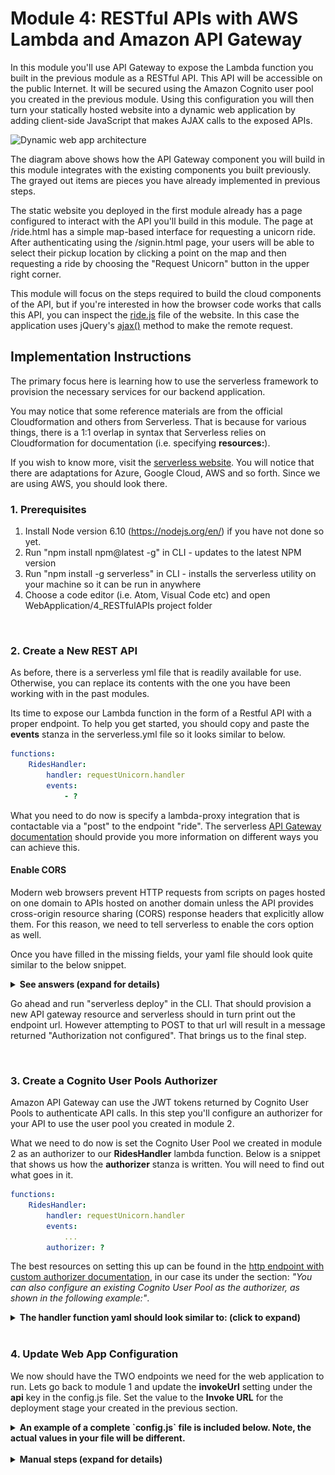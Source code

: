 # Module 4: RESTful APIs with AWS Lambda and Amazon API Gateway

In this module you'll use API Gateway to expose the Lambda function you built in the previous module as a RESTful API. This API will be accessible on the public Internet. It will be secured using the Amazon Cognito user pool you created in the previous module. Using this configuration you will then turn your statically hosted website into a dynamic web application by adding client-side JavaScript that makes AJAX calls to the exposed APIs.

![Dynamic web app architecture](../images/restful-api-architecture.png)

The diagram above shows how the API Gateway component you will build in this module integrates with the existing components you built previously. The grayed out items are pieces you have already implemented in previous steps.

The static website you deployed in the first module already has a page configured to interact with the API you'll build in this module. The page at /ride.html has a simple map-based interface for requesting a unicorn ride. After authenticating using the /signin.html page, your users will be able to select their pickup location by clicking a point on the map and then requesting a ride by choosing the "Request Unicorn" button in the upper right corner.

This module will focus on the steps required to build the cloud components of the API, but if you're interested in how the browser code works that calls this API, you can inspect the [ride.js](../1_StaticWebHosting/website/js/ride.js) file of the website. In this case the application uses jQuery's [ajax()](https://api.jquery.com/jQuery.ajax/) method to make the remote request.


## Implementation Instructions

The primary focus here is learning how to use the serverless framework to provision the necessary services for our backend application. 

You may notice that some reference materials are from the official Cloudformation and others from Serverless. That is because for various things, there is a 1:1 overlap in syntax that Serverless relies on Cloudformation for documentation  (i.e. specifying <b>resources:</b>).  

If you wish to know more, visit the <a target="_blank" href="https://serverless.com/framework/docs/">serverless website</a>. You will notice that there are adaptations for Azure, Google Cloud, AWS and so forth. Since we are using AWS, you should look there.  

### 1. Prerequisites

1. Install Node version 6.10 (https://nodejs.org/en/) if you have not done so yet.  
2. Run "npm install npm@latest -g" in CLI - updates to the latest NPM version 
3. Run "npm install -g serverless" in CLI - installs the serverless utility on your machine so it can be run in anywhere  
4. Choose a code editor (i.e. Atom, Visual Code etc) and open WebApplication/4_RESTfulAPIs project folder 

<br>

### 2. Create a New REST API

As before, there is a serverless yml file that is readily available for use. Otherwise, you can replace its contents with the one you have been working with in the past modules.

Its time to expose our Lambda function in the form of a Restful API with a proper endpoint. To help you get started, you should copy and paste the <b>events</b> stanza in the serverless.yml file so it looks similar to below. 

```YAML
functions:
    RidesHandler:
        handler: requestUnicorn.handler
        events:
            - ? 
``` 

What you need to do now is specify a lambda-proxy integration that is contactable via a "post" to the endpoint "ride". The serverless <a target="_blank" href="https://serverless.com/framework/docs/providers/aws/events/apigateway/">API Gateway documentation</a> should provide you more information on different ways you can achieve this.   

<h4>Enable CORS</h4>
Modern web browsers prevent HTTP requests from scripts on pages hosted on one domain to APIs hosted on another domain unless the API provides cross-origin resource sharing (CORS) response headers that explicitly allow them.  For this reason, we need to tell serverless to enable the cors option as well.  
<br>

Once you have filled in the missing fields, your yaml file should look quite similar to the below snippet.  

<details>
<summary><strong>See answers (expand for details)</strong></summary>

```YAML
functions:
    RidesHandler:
        handler: requestUnicorn.handler
        events:
            - http:
                path: ride
                method: post
                cors: true
``` 

</details>
  
Go ahead and run "serverless deploy" in the CLI. That should provision a new API gateway resource and serverless should in turn print out the endpoint url. However attempting to POST to that url will result in a message returned "Authorization not configured". That brings us to the final step.  

<br>

### 3. Create a Cognito User Pools Authorizer

Amazon API Gateway can use the JWT tokens returned by Cognito User Pools to authenticate API calls. In this step you'll configure an authorizer for your API to use the user pool you created in module 2.  

What we need to do now is set the Cognito User Pool we created in module 2 as an authorizer to our <b>RidesHandler</b> lambda function. Below is a snippet that shows us how the <b>authorizer</b> stanza is written. You will need to find out what goes in it.  

```YAML
functions:
    RidesHandler:
        handler: requestUnicorn.handler
        events:
            ...
        authorizer: ?
```  

The best resources on setting this up can be found in the <a target="_blank" href="https://serverless.com/framework/docs/providers/aws/events/apigateway/#http-endpoints-with-custom-authorizers">http endpoint with custom authorizer documentation</a>, in our case its under the section: <i>"You can also configure an existing Cognito User Pool as the authorizer, as shown in the following example:"</i>.  

<details><summary><strong>The handler function yaml should look similar to: (click to expand)</strong></summary>

```YAML
functions:
  RidesHandler:
    handler: requestUnicorn.handler
    events:
      - http: 
          integration: lambda-proxy
          path: ride        
          method: post
          cors: true
          authorizer:
            name: request-ride-auth
            arn: arn:aws:cognito-idp:ap-southeast-2:XXXXXXXXX:userpool/ap-southeast-2_XXXXXXXXX
```

</details>  

<br>

### 4. Update Web App Configuration

We now should have the TWO endpoints we need for the web application to run. Lets go back to module 1 and update the **invokeUrl** setting under the **api** key in the config.js file. Set the value to the **Invoke URL** for the deployment stage your created in the previous section.    

<details><summary><strong>
An example of a complete `config.js` file is included below. Note, the actual values in your file will be different.</strong></summary>

```JavaScript
window._config = {
    cognito: {
        userPoolId: 'us-west-2_uXboG5pAb', // e.g. us-east-2_uXboG5pAb
        userPoolClientId: '25ddkmj4v6hfsfvruhpfi7n4hv', // e.g. 25ddkmj4v6hfsfvruhpfi7n4hv
        region: 'us-west-2' // e.g. us-east-2
    },
    api: {
        invokeUrl: 'https://rc7nyt4tql.execute-api.us-west-2.amazonaws.com/prod' // e.g.
    }
};
```
</details>


<br>
<details>
<summary><strong>Manual steps (expand for details)</strong></summary>

## Implementation Instructions

Each of the following sections provide an implementation overview and detailed, step-by-step instructions. The overview should provide enough context for you to complete the implementation if you're already familiar with the AWS Management Console or you want to explore the services yourself without following a walkthrough.

If you're using the latest version of the Chrome, Firefox, or Safari web browsers the step-by-step instructions won't be visible until you expand the section.

### 1. Create a New REST API
Use the Amazon API Gateway console to create a new API.

<details>
<summary><strong>Step-by-step instructions (expand for details)</strong></summary><p>

1. In the AWS Management Console, click **Services** then select **API Gateway** under Application Services.

1. Choose **Create API**.

1. Select **New API** and enter `WildRydes` for the **API Name**.

1. Choose **Create API**

    ![Create API screenshot](../images/create-api.png)

</p></details>


### 2. Create a Cognito User Pools Authorizer

#### Background
Amazon API Gateway can use the JWT tokens returned by Cognito User Pools to authenticate API calls. In this step you'll configure an authorizer for your API to use the user pool you created in [module 2](../2_UserManagement).

#### High-Level Instructions
In the Amazon API Gateway console, create a new Cognito user pool authorizer for your API. Configure it with the details of the user pool that you created in the previous module. You can test the configuration in the console by copying and pasting the auth token presented to you after you log in via the /signin.html page of your current website.

<details>
<summary><strong>Step-by-step instructions (expand for details)</strong></summary><p>

1. Under your newly created API, choose **Authorizers**.

1. Chose **Create New Authorizer**.

    ![Create user pool authorizer screenshot](../images/create-user-pool-authorizer.png)

1. Enter `WildRydes` for the Authorizer name.

1. Select **Cognito** for the type.

1. In the Region drop-down under **Cognito User Pool**, select the Region where you created your Cognito user pool in module 2.

1. Enter `WildRydes` (or the name you gave your user pool) in the **Cognito User Pool** input.

1. Enter `Authorization` for the **Token Source**.

1. Choose **Create**.

#### Verify your authorizer configuration

1. Open a new browser tab and visit `/ride.html` under your website's domain.

1. If you are redirected to the sign-in page, sign in with the user you created in the last module. You will be redirected back to `/ride.html`.

1. Copy the auth token from the notification on the `/ride.html`, and paste it into the **Identity token** field in the API Gateway console tab.

1. Choose **Test** and verify that you see the claims for your user displayed.

</p></details>

### 3. Create a new resource and method
Create a new resource called /ride within your API. Then create a POST method for that resource and configure it to use a Lambda proxy integration backed by the RequestUnicorn function you created in the first step of this module.

<details>
<summary><strong>Step-by-step instructions (expand for details)</strong></summary><p>

1. In the left nav, click on **Resources** under your WildRydes API.

1. From the **Actions** dropdown select **Create Resource**.

1. Enter `ride` as the **Resource Name**.

1. Ensure the **Resource Path** is set to `ride`.

1. Click **Create Resource**.

1. With the newly created `/ride` resource selected, from the **Action** dropdown select **Create Method**.

1. Select `POST` from the new dropdown that appears, then click the checkmark.

    ![Create method screenshot](../images/create-method.png)

1. Select **Lambda Function** for the integration type.

1. Check the box for **Use Lambda Proxy integration**.

1. Select the Region you are using for **Lambda Region**.

1. Enter the name of the function you created in the previous module, `RequestUnicorn`, for **Lambda Function**.

1. Choose **Save**. Please note, if you get an error that you function does not exist, check that the region you selected matches the one you used in the previous module.

    ![API method integration screenshot](../images/api-integration-setup.png)

1. When prompted to give Amazon API Gateway permission to invoke your function, choose **OK**.

1. Choose on the **Method Request** card.

1. Choose the pencil icon next to **Authorization**.

1. Select the WildRydes Cognito user pool authorizer from the drop-down list, and click the checkmark icon.

    ![API authorizer configuration screenshot](../images/api-authorizer.png)

</p></details>

### 4. Enable CORS
Modern web browsers prevent HTTP requests from scripts on pages hosted on one domain to APIs hosted on another domain unless the API provides cross-origin resource sharing (CORS) response headers that explicitly allow them. In the Amazon API Gateway console you can add the necessary configuration to send the appropriate CORS headers under the action menu when you have a resource selected. You should enable CORS for POST and OPTIONS on your /ride resource. For simplicity, you can set the Access-Control-Allow-Origin header value to '\*', but in a production application you should always explicitly whitelist authorized domains to mitigate [cross-site request forgery (CSRF)](https://www.owasp.org/index.php/Cross-Site_Request_Forgery_%28CSRF%29) attacks.

For more information about CORS configurations in general, see https://developer.mozilla.org/en-US/docs/Web/HTTP/Access_control_CORS

<details>
<summary><strong>Step-by-step instructions (expand for details)</strong></summary><p>

1. In the Amazon API Gateway console, in the middle panel, select the `/ride` resource.

1. From the **Actions** drop-down list select **Enable CORS**.

1. Use the default settings and choose **Enable CORS and replace existing CORS headers**.

1. Choose **Yes, replace existing values**.

1. Wait for a checkmark to appear next to all the steps.

</p></details>

### 5. Deploy Your API
From the Amazon API Gateway console, choose Actions, Deploy API. You'll be prompted to create a new stage. You can use prod for the stage name.

<details>
<summary><strong>Step-by-step instructions (expand for details)</strong></summary><p>

1. In the **Actions** drop-down list select **Deploy API**.

1. Select **[New Stage]** in the **Deployment stage** drop-down list.

1. Enter `prod` for the **Stage Name**.

1. Choose **Deploy**.

1. Note the **Invoke URL**. You will use it in the next section.

</p></details>

### 6. Update the Website Config
Update the /js/config.js file in your website deployment to include the invoke URL of the stage you just created. You should copy the invoke URL directly from the top of the stage editor page on the Amazon API Gateway console and paste it into the \_config.api.invokeUrl key of your sites /js/config.js file. Make sure when you update the config file it still contains the updates you made in the previous module for your Cognito user pool.

<details>
<summary><strong>Step-by-step instructions (expand for details)</strong></summary><p>

If you completed module 2 manually, you can edit the `config.js` file you have saved locally. If you used the AWS CloudFormation template, you must first download the `config.js` file from your S3 bucket. To do so, visit `/js/config.js` under the base URL for your website and choose **File**, then choose **Save Page As** from your browser.

1. Open the config.js file in a text editor.

1. Update the **invokeUrl** setting under the **api** key in the config.js file. Set the value to the **Invoke URL** for the deployment stage your created in the previous section.

    An example of a complete `config.js` file is included below. Note, the actual values in your file will be different.

    ```JavaScript
    window._config = {
        cognito: {
            userPoolId: 'us-west-2_uXboG5pAb', // e.g. us-east-2_uXboG5pAb
            userPoolClientId: '25ddkmj4v6hfsfvruhpfi7n4hv', // e.g. 25ddkmj4v6hfsfvruhpfi7n4hv
            region: 'us-west-2' // e.g. us-east-2
        },
        api: {
            invokeUrl: 'https://rc7nyt4tql.execute-api.us-west-2.amazonaws.com/prod' // e.g. https://rc7nyt4tql.execute-api.us-west-2.amazonaws.com/prod,
        }
    };
    ```

1. Save your changes locally.

1. In the AWS Management Console, choose **Services** then select **S3** under Storage.

1. Choose your website bucket and then browse to the `js` key prefix.

1. Choose **Upload**.

1. Choose **Add files**, select the local copy of `config.js` and then click **Next**.

1. Choose **Next** without changing any defaults through the `Set permissions` and `Set properties` sections.

1. Choose **Upload** on the `Review` section.

</p></details>

## Implementation Validation

**Note:** It's possible that you will see a delay between updating the config.js file in your S3 bucket and when the updated content is visible in your browser. You should also ensure that you clear your browser cache before executing the following steps.

1. Visit `/ride.html` under your website domain.

1. If you are redirected to the sign in page, sign in with the user you created in the previous module.

1. After the map has loaded, click anywhere on the map to set a pickup location.

1. Choose **Request Unicorn**. You should see a notification in the right sidebar that a unicorn is on its way and then see a unicorn icon fly to your pickup location.

Congratulations, you have completed the Wild Rydes Web Application Workshop! Check out our [other workshops](../../README.md#workshops) covering additional serverless use cases.

See this workshop's [cleanup guide](../9_CleanUp) for instructions on how to delete the resources you've created.

</details>